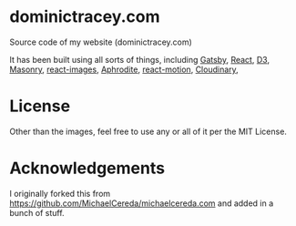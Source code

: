 # dominictracey.com
Source code of my website (dominictracey.com)

It has been built using all sorts of things, including [Gatsby](https://github.com/gatsbyjs/gatsby), [React](https://facebook.github.io/react/), [D3](https://d3js.org/), [Masonry](https://masonry.desandro.com/), [react-images](https://github.com/jossmac/react-images), [Aphrodite](https://github.com/Khan/aphrodite), [react-motion](https://github.com/chenglou/react-motion), [Cloudinary](http://cloudinary.com),

# License
Other than the images, feel free to use any or all of it per the MIT License.

# Acknowledgements
I originally forked this from https://github.com/MichaelCereda/michaelcereda.com and added in a bunch of stuff.
